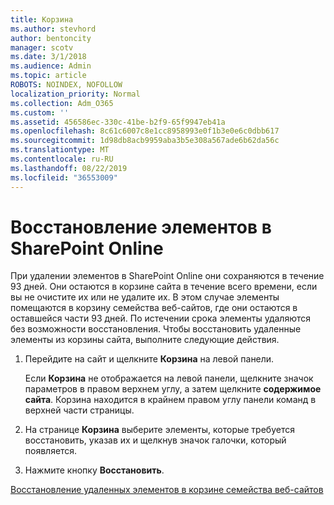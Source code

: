 ```yaml
---
title: Корзина
ms.author: stevhord
author: bentoncity
manager: scotv
ms.date: 3/1/2018
ms.audience: Admin
ms.topic: article
ROBOTS: NOINDEX, NOFOLLOW
localization_priority: Normal
ms.collection: Adm_O365
ms.custom: ''
ms.assetid: 456586ec-330c-41be-b2f9-65f9947eb41a
ms.openlocfilehash: 8c61c6007c8e1cc8958993e0f1b3e0e6c0dbb617
ms.sourcegitcommit: 1d98db8acb9959aba3b5e308a567ade6b62da56c
ms.translationtype: MT
ms.contentlocale: ru-RU
ms.lasthandoff: 08/22/2019
ms.locfileid: "36553009"
---
```

# <a name="restore-items-in-sharepoint-online"></a>Восстановление элементов в SharePoint Online

При удалении элементов в SharePoint Online они сохраняются в течение 93 дней. Они остаются в корзине сайта в течение всего времени, если вы не очистите их или не удалите их. В этом случае элементы помещаются в корзину семейства веб-сайтов, где они остаются в оставшейся части 93 дней. По истечении срока элементы удаляются без возможности восстановления. Чтобы восстановить удаленные элементы из корзины сайта, выполните следующие действия.
  
1. Перейдите на сайт и щелкните **Корзина** на левой панели. 
    
    Если **Корзина** не отображается на левой панели, щелкните значок параметров в правом верхнем углу, а затем щелкните **содержимое сайта**. Корзина находится в крайнем правом углу панели команд в верхней части страницы.
    
2. На странице **Корзина** выберите элементы, которые требуется восстановить, указав их и щелкнув значок галочки, который появляется. 
    
3. Нажмите кнопку **Восстановить**.
    
[Восстановление удаленных элементов в корзине семейства веб-сайтов](https://go.microsoft.com/fwlink/?linkid=866439)
  

